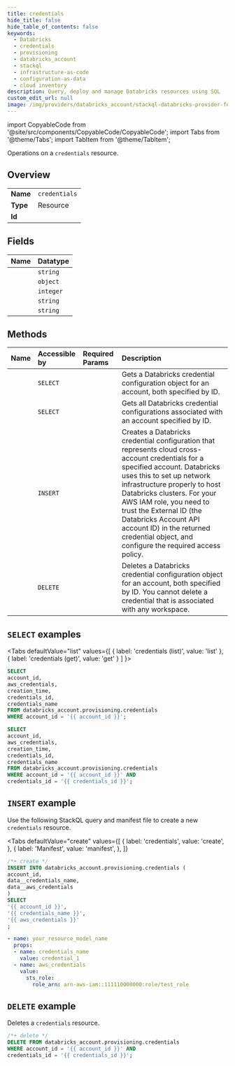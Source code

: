 ```yaml
---
title: credentials
hide_title: false
hide_table_of_contents: false
keywords:
  - Databricks
  - credentials
  - provisioning
  - databricks_account
  - stackql
  - infrastructure-as-code
  - configuration-as-data
  - cloud inventory
description: Query, deploy and manage Databricks resources using SQL
custom_edit_url: null
image: /img/providers/databricks_account/stackql-databricks-provider-featured-image.png
---
```


import CopyableCode from '@site/src/components/CopyableCode/CopyableCode';
import Tabs from '@theme/Tabs';
import TabItem from '@theme/TabItem';

Operations on a <code>credentials</code> resource.  

## Overview
<table><tbody>
<tr><td><b>Name</b></td><td><code>credentials</code></td></tr>
<tr><td><b>Type</b></td><td>Resource</td></tr>
<tr><td><b>Id</b></td><td><CopyableCode code="databricks_account.provisioning.credentials" /></td></tr>
</tbody></table>

## Fields
| Name | Datatype |
|:-----|:---------|
| <CopyableCode code="account_id" /> | `string` |
| <CopyableCode code="aws_credentials" /> | `object` |
| <CopyableCode code="creation_time" /> | `integer` |
| <CopyableCode code="credentials_id" /> | `string` |
| <CopyableCode code="credentials_name" /> | `string` |

## Methods
| Name | Accessible by | Required Params | Description |
|:-----|:--------------|:----------------|:------------|
| <CopyableCode code="get" /> | `SELECT` | <CopyableCode code="account_id, credentials_id" /> | Gets a Databricks credential configuration object for an account, both specified by ID. |
| <CopyableCode code="list" /> | `SELECT` | <CopyableCode code="account_id" /> | Gets all Databricks credential configurations associated with an account specified by ID. |
| <CopyableCode code="create" /> | `INSERT` | <CopyableCode code="account_id" /> | Creates a Databricks credential configuration that represents cloud cross-account credentials for a specified account. Databricks uses this to set up network infrastructure properly to host Databricks clusters. For your AWS IAM role, you need to trust the External ID (the Databricks Account API account ID)  in the returned credential object, and configure the required access policy. |
| <CopyableCode code="delete" /> | `DELETE` | <CopyableCode code="account_id, credentials_id" /> | Deletes a Databricks credential configuration object for an account, both specified by ID. You cannot delete a credential that is associated with any workspace. |

## `SELECT` examples

<Tabs
    defaultValue="list"
    values={[
        { label: 'credentials (list)', value: 'list' },
        { label: 'credentials (get)', value: 'get' }
    ]
}>
<TabItem value="list">

```sql
SELECT
account_id,
aws_credentials,
creation_time,
credentials_id,
credentials_name
FROM databricks_account.provisioning.credentials
WHERE account_id = '{{ account_id }}';
```

</TabItem>
<TabItem value="get">

```sql
SELECT
account_id,
aws_credentials,
creation_time,
credentials_id,
credentials_name
FROM databricks_account.provisioning.credentials
WHERE account_id = '{{ account_id }}' AND
credentials_id = '{{ credentials_id }}';
```

</TabItem>
</Tabs>

## `INSERT` example

Use the following StackQL query and manifest file to create a new <code>credentials</code> resource.

<Tabs
    defaultValue="create"
    values={[
        { label: 'credentials', value: 'create', },
        { label: 'Manifest', value: 'manifest', },
    ]}
>
<TabItem value="create">

```sql
/*+ create */
INSERT INTO databricks_account.provisioning.credentials (
account_id,
data__credentials_name,
data__aws_credentials
)
SELECT 
'{{ account_id }}',
'{{ credentials_name }}',
'{{ aws_credentials }}'
;
```

</TabItem>
<TabItem value="manifest">

```yaml
- name: your_resource_model_name
  props:
  - name: credentials_name
    value: credential_1
  - name: aws_credentials
    value:
      sts_role:
        role_arn: arn-aws-iam::111110000000:role/test_role

```

</TabItem>
</Tabs>

## `DELETE` example

Deletes a <code>credentials</code> resource.

```sql
/*+ delete */
DELETE FROM databricks_account.provisioning.credentials
WHERE account_id = '{{ account_id }}' AND
credentials_id = '{{ credentials_id }}';
```
